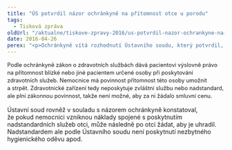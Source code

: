 ```yaml
---
title: "ÚS potvrdil názor ochránkyně na přítomnost otce u porodu"
tags:
  - Tisková zpráva
oldUrl: "/aktualne/tiskove-zpravy-2016/us-potvrdil-nazor-ochrankyne-na-pritomnost-otce-u-porodu"
date: 2016-04-26
perex: "<p>Ochránkyně vítá rozhodnutí Ústavního soudu, který potvrdil, že právo otce na přítomnost u porodu nemůže být zpoplatněno. Ústavní soud v tomto směru zaujal totožný právní názor, k němuž ochránkyně dospěla ve svých šetřeních a který také Ústavnímu soudu sdělila v rámci projednávání ústavní stížnosti jednoho z otců.</p>"
---
```


<!-- imported from the old website -->

<p><span style="line-height: 17.92px; font-size: 12.8px;">Podle ochránkyně zákon o zdravotních službách dává pacientovi výslovně právo na přítomnost blízké nebo jiné pacientem určené osoby při poskytování zdravotních služeb. Nemocnice má povinnost přítomnost této osoby umožnit a strpět. Zdravotnické zařízení tedy neposkytuje zvláštní službu nebo nadstandard, ale plní zákonnou povinnost, takže není možné, aby za ni žádalo smluvní cenu.</span></p><p> Ústavní soud rovněž v souladu s názorem ochránkyně konstatoval, že pokud nemocnici vzniknou náklady spojené s poskytnutím nadstandardních služeb otci, může následně po otci žádat, aby je uhradil. Nadstandardem ale podle Ústavního soudu není poskytnutí nezbytného hygienického oděvu apod.</p>
